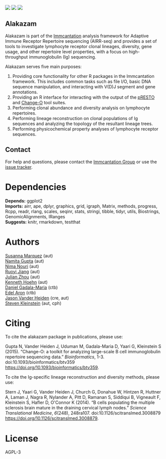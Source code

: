 [![](http://cranlogs.r-pkg.org/badges/grand-total/alakazam)](https://www.r-pkg.org/pkg/alakazam)
[![](https://cranlogs.r-pkg.org/badges/alakazam)](https://www.r-pkg.org/pkg/alakazam)
[![](https://img.shields.io/static/v1?label=AIRR-C%20sw-tools%20v1&message=compliant&color=008AFF&labelColor=000000&style=plastic)](https://docs.airr-community.org/en/stable/swtools/airr_swtools_standard.html)


Alakazam
-------------------------------------------------------------------------------

Alakazam is part of the [Immcantation](http://immcantation.readthedocs.io) 
analysis framework for Adaptive Immune Receptor Repertoire sequencing 
(AIRR-seq) and provides a set of tools to investigate lymphocyte 
receptor clonal lineages, diversity, gene usage, and other repertoire level 
properties, with a focus on high-throughput immunoglobulin (Ig) sequencing.

Alakazam serves five main purposes:

1. Providing core functionality for other R packages in the Immcantation 
   framework. This includes common tasks such as file I/O, basic DNA sequence 
   manipulation, and interacting with V(D)J segment and gene annotations.
2. Providing an R interface for interacting with the output of the 
   [pRESTO](http://presto.readthedocs.io) and 
   [Change-O](http://changeo.readthedocs.io) tool suites.
3. Performing clonal abundance and diversity analysis on lymphocyte 
   repertoires.
4. Performing lineage reconstruction on clonal populations of Ig sequences 
   and analyzing the topology of the resultant lineage trees. 
5. Performing physicochemical property analyses of lymphocyte receptor 
   sequences.


Contact
-------------------------------------------------------------------------------

For help and questions, please contact the [Immcantation Group](mailto:immcantation@googlegroups.com)
or use the [issue tracker](https://bitbucket.org/kleinstein/alakazam/issues?status=new&status=open).


# Dependencies

**Depends:** ggplot2  
**Imports:** airr, ape, dplyr, graphics, grid, igraph, Matrix, methods, progress, Rcpp, readr, rlang, scales, seqinr, stats, stringi, tibble, tidyr, utils, Biostrings, GenomicAlignments, IRanges  
**Suggests:** knitr, rmarkdown, testthat


# Authors

[Susanna Marquez](mailto:susanna.marquez@yale.edu) (aut)  
[Namita Gupta](mailto:namita.gupta@yale.edu) (aut)  
[Nima Nouri](mailto:nima.nouri@yale.edu) (aut)  
[Ruoyi Jiang](mailto:ruoyi.jiang@yale.edu) (aut)  
[Julian Zhou](mailto:julian.zhou@bulldogs.yale.edu) (aut)  
[Kenneth Hoehn](mailto:kenneth.hoehn@yale.edu) (aut)  
[Daniel Gadala-Maria](mailto:daniel.gadala-maria@yale.edu) (ctb)  
[Edel Aron](mailto:edel.aron@yale.edu) (ctb)  
[Jason Vander Heiden](mailto:jason.vanderheiden@gmail.com) (cre, aut)  
[Steven Kleinstein](mailto:steven.kleinstein@yale.edu) (aut, cph)


# Citing

To cite the alakazam package in publications, please use:

  Gupta N, Vander Heiden J, Uduman M, Gadala-Maria D, Yaari G,
  Kleinstein S (2015). “Change-O: a toolkit for analyzing large-scale B
  cell immunoglobulin repertoire sequencing data.” _Bioinformatics_,
  1-3. doi:10.1093/bioinformatics/btv359
  <https://doi.org/10.1093/bioinformatics/btv359>.

To cite the Ig-specific lineage reconstruction and diversity methods,
please use:

  Stern J, Yaari G, Vander Heiden J, Church G, Donahue W, Hintzen R,
  Huttner A, Laman J, Nagra R, Nylander A, Pitt D, Ramanan S, Siddiqui
  B, Vigneault F, Kleinstein S, Hafler D, O'Connor K (2014). “B cells
  populating the multiple sclerosis brain mature in the draining
  cervical lymph nodes.” _Science Translational Medicine_, *6*(248),
  248ra107. doi:10.1126/scitranslmed.3008879
  <https://doi.org/10.1126/scitranslmed.3008879>.



# License

AGPL-3
